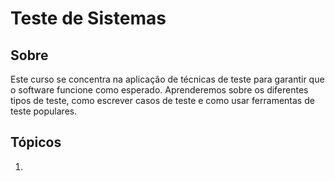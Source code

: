 # Teste de Sistemas

## Sobre
Este curso se concentra na aplicação de técnicas de teste para garantir que o software funcione como esperado. Aprenderemos sobre os diferentes tipos de teste, como escrever casos de teste e como usar ferramentas de teste populares.

## Tópicos

1.